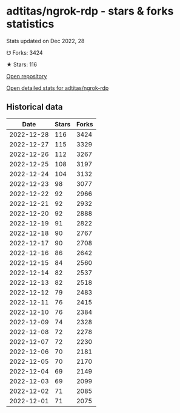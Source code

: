 # adtitas/ngrok-rdp - stars & forks statistics

Stats updated on Dec 2022, 28

☋ Forks: 3424

★ Stars: 116

[Open repository](https://github.com/adtitas/ngrok-rdp)

[Open detailed stats for adtitas/ngrok-rdp](https://reviewgithub.com/rep/adtitas/ngrok-rdp)

## Historical data
| Date | Stars | Forks |
|------|-------|-------|
| 2022-12-28 | 116 | 3424 | 
| 2022-12-27 | 115 | 3329 | 
| 2022-12-26 | 112 | 3267 | 
| 2022-12-25 | 108 | 3197 | 
| 2022-12-24 | 104 | 3132 | 
| 2022-12-23 | 98 | 3077 | 
| 2022-12-22 | 92 | 2966 | 
| 2022-12-21 | 92 | 2932 | 
| 2022-12-20 | 92 | 2888 | 
| 2022-12-19 | 91 | 2822 | 
| 2022-12-18 | 90 | 2767 | 
| 2022-12-17 | 90 | 2708 | 
| 2022-12-16 | 86 | 2642 | 
| 2022-12-15 | 84 | 2560 | 
| 2022-12-14 | 82 | 2537 | 
| 2022-12-13 | 82 | 2518 | 
| 2022-12-12 | 79 | 2483 | 
| 2022-12-11 | 76 | 2415 | 
| 2022-12-10 | 76 | 2384 | 
| 2022-12-09 | 74 | 2328 | 
| 2022-12-08 | 72 | 2278 | 
| 2022-12-07 | 72 | 2230 | 
| 2022-12-06 | 70 | 2181 | 
| 2022-12-05 | 70 | 2170 | 
| 2022-12-04 | 69 | 2149 | 
| 2022-12-03 | 69 | 2099 | 
| 2022-12-02 | 71 | 2085 | 
| 2022-12-01 | 71 | 2075 | 

